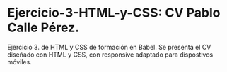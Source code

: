 # Ejercicio-3-HTML-y-CSS: CV Pablo Calle Pérez.
Ejercicio 3. de HTML y CSS de formación en Babel. Se presenta el CV diseñado con HTML y CSS, con responsive adaptado para dispostivos móviles.
